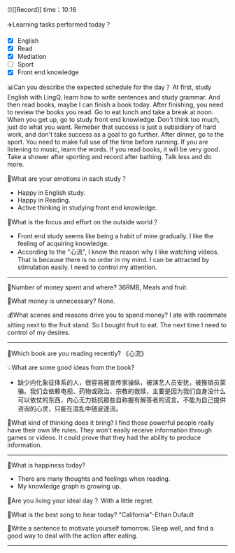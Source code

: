 ⏰[[Record]] time：10:16

✈️Learning tasks performed today？
- [x] English
- [x] Read
- [x] Mediation
- [ ] Sport
- [x] Front end knowledge

📊Can you describe the expected schedule for the day？
At first, study English with LingQ, learn how to write sentences and study grammar. And then read books, maybe I can finish a book today. After finishing, you need to review the books you read. Go to eat lunch and take a break at noon. When you get up, go to study front end knowledge. Don't think too much, just do what you want. Remeber that success is just a subsidiary of hard work, and don't take success as a goal to go further. After dinner, go to the sport. You need to make full use of the time before running. If you are listening to music, learn the words. If you read books, it will be very good. Take a shower after sporting and record after bathing. Talk less and do more.

📐What are your emotions in each study？
- Happy in English study.
- Happy in Reading.
- Active thinking in studying front end knowledge.

💼What is the focus and effort on the outside world？
- Front end study seems like being a habit of mine gradually. I like the feeling of acquiring knowledge.
- According to the "心流", I know the reason why I like watching videos. That is because there is no order in my mind. I can be attracted by stimulation easily. I need to control my attention.

---
💸Number of money spent and where?
36RMB, Meals and fruit.

🚫What money is unnecessary?
None.

💰What scenes and reasons drive you to spend money?
I ate with roommate sitting next to the fruit stand. So I bought fruit to eat. The next time I need to control of my desires.

---
📖Which book are you reading recently?
《心流》

💡What are some good ideas from the book?
- 缺少内化象征体系的人，很容易被宣传家操纵，被演艺人员安抚，被推销员蒙骗。我们会依赖电视、药物或政治、宗教的救赎，主要是因为我们自身没什么可以依仗的东西，内心无力抵抗那些自称握有解答者的谎言。不能为自己提供咨询的心灵，只能在混乱中随波逐流。

🔭What kind of thinking does it bring?
I find those powerful people really have their own life rules. They won't easily receive information through games or videos. It could prove that they had the ability to produce information.

---
💖What is happiness today?
- There are many thoughts and feelings when reading.
- My knowledge graph is growing up.

🌹Are you living your ideal day？
With a little regret.

🎵What is the best song to hear today?
"California"-Ethan Dufault

📝Write a sentence to motivate yourself tomorrow.
Sleep well, and find a good way to deal with the action after eating.

---